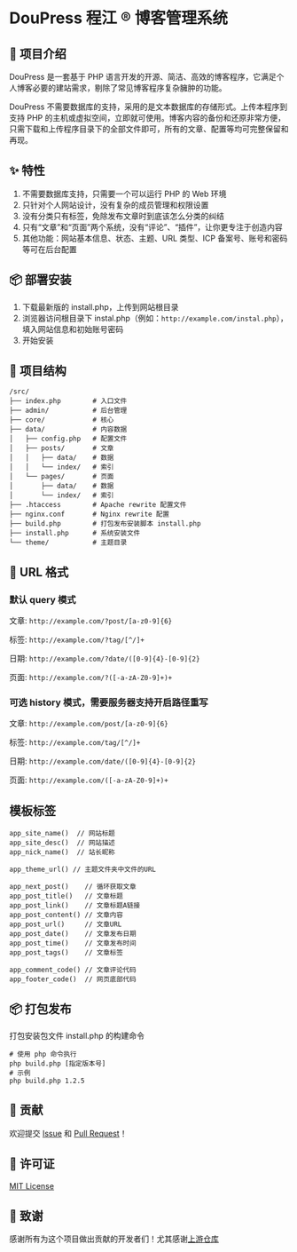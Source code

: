 # DouPress 程江 ® 博客管理系统

## 🚀 项目介绍

DouPress 是一套基于 PHP 语言开发的开源、简洁、高效的博客程序，它满足个人博客必要的建站需求，剔除了常见博客程序复杂臃肿的功能。

DouPress 不需要数据库的支持，采用的是文本数据库的存储形式。上传本程序到支持 PHP 的主机或虚拟空间，立即就可使用。博客内容的备份和还原非常方便，只需下载和上传程序目录下的全部文件即可，所有的文章、配置等均可完整保留和再现。

## ✨ 特性

1. 不需要数据库支持，只需要一个可以运行 PHP 的 Web 环境
2. 只针对个人网站设计，没有复杂的成员管理和权限设置
3. 没有分类只有标签，免除发布文章时到底该怎么分类的纠结
4. 只有“文章”和“页面”两个系统，没有“评论”、“插件”，让你更专注于创造内容
5. 其他功能：网站基本信息、状态、主题、URL 类型、ICP 备案号、账号和密码等可在后台配置

## 📦 部署安装

1. 下载最新版的 install.php，上传到网站根目录
2. 浏览器访问根目录下 instal.php（例如：`http://example.com/instal.php`），填入网站信息和初始账号密码
3. 开始安装

## 📁 项目结构

```
/src/
├── index.php        # 入口文件
├── admin/           # 后台管理
├── core/            # 核心
├── data/            # 内容数据
│   ├── config.php   # 配置文件
│   ├── posts/       # 文章
│   │   ├── data/    # 数据
│   │   └── index/   # 索引
│   └── pages/       # 页面
│       ├── data/    # 数据
│       └── index/   # 索引
├── .htaccess        # Apache rewrite 配置文件
├── nginx.conf       # Nginx rewrite 配置
├── build.php        # 打包发布安装脚本 install.php
├── install.php      # 系统安装文件
└── theme/           # 主题目录
```

## 🎨 URL 格式

### 默认 query 模式

文章: `http://example.com/?post/[a-z0-9]{6}`

标签: `http://example.com/?tag/[^/]+`

日期: `http://example.com/?date/([0-9]{4}-[0-9]{2}`

页面: `http://example.com/?([-a-zA-Z0-9]+)+`

### 可选 history 模式，需要服务器支持开启路径重写

文章: `http://example.com/post/[a-z0-9]{6}`

标签: `http://example.com/tag/[^/]+`

日期: `http://example.com/date/([0-9]{4}-[0-9]{2}`

页面: `http://example.com/([-a-zA-Z0-9]+)+`

## 模板标签

```
app_site_name()  // 网站标题
app_site_desc()  // 网站描述
app_nick_name()  // 站长昵称

app_theme_url() // 主题文件夹中文件的URL

app_next_post()    // 循环获取文章
app_post_title()   // 文章标题
app_post_link()    // 文章标题A链接
app_post_content() // 文章内容
app_post_url()     // 文章URL
app_post_date()    // 文章发布日期
app_post_time()    // 文章发布时间
app_post_tags()    // 文章标签

app_comment_code() // 文章评论代码
app_footer_code()  // 网页底部代码
```

## 📦 打包发布

打包安装包文件 install.php 的构建命令

```shell
# 使用 php 命令执行
php build.php [指定版本号]
# 示例
php build.php 1.2.5
```

## 🤝 贡献

欢迎提交 [Issue](https://github.com/DouPress/DouPress/issues) 和 [Pull Request](https://github.com/DouPress/DouPress/pulls)！

## 📄 许可证

[MIT License](LICENSE)

## 🙏 致谢

感谢所有为这个项目做出贡献的开发者们！尤其感谢[上游仓库](https://github.com/bg5sbk/MiniCMS)
